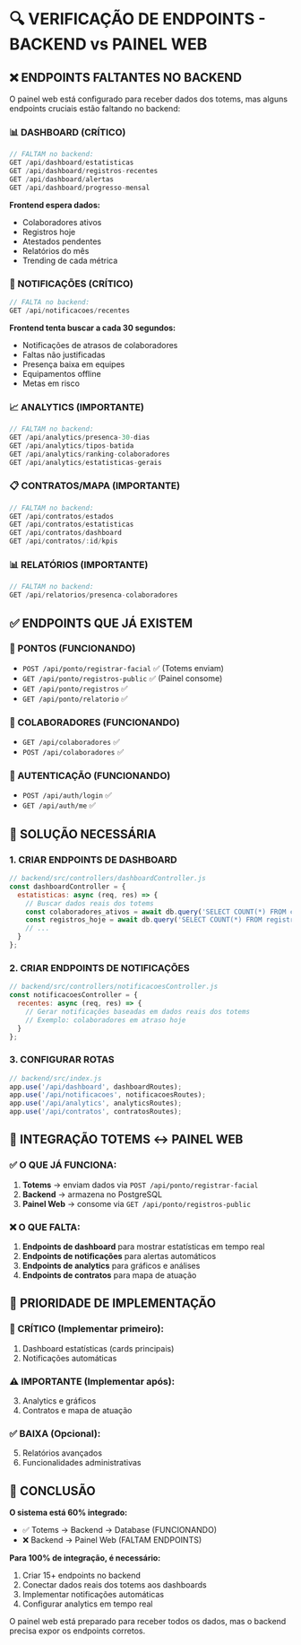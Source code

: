 # 🔍 VERIFICAÇÃO DE ENDPOINTS - BACKEND vs PAINEL WEB

## ❌ ENDPOINTS FALTANTES NO BACKEND

O painel web está configurado para receber dados dos totems, mas alguns endpoints cruciais estão faltando no backend:

### 📊 DASHBOARD (CRÍTICO)
```javascript
// FALTAM no backend:
GET /api/dashboard/estatisticas
GET /api/dashboard/registros-recentes  
GET /api/dashboard/alertas
GET /api/dashboard/progresso-mensal
```

**Frontend espera dados:**
- Colaboradores ativos
- Registros hoje
- Atestados pendentes  
- Relatórios do mês
- Trending de cada métrica

### 🔔 NOTIFICAÇÕES (CRÍTICO)
```javascript
// FALTA no backend:
GET /api/notificacoes/recentes
```

**Frontend tenta buscar a cada 30 segundos:**
- Notificações de atrasos de colaboradores
- Faltas não justificadas
- Presença baixa em equipes
- Equipamentos offline
- Metas em risco

### 📈 ANALYTICS (IMPORTANTE)
```javascript
// FALTAM no backend:
GET /api/analytics/presenca-30-dias
GET /api/analytics/tipos-batida
GET /api/analytics/ranking-colaboradores  
GET /api/analytics/estatisticas-gerais
```

### 📋 CONTRATOS/MAPA (IMPORTANTE)
```javascript
// FALTAM no backend:
GET /api/contratos/estados
GET /api/contratos/estatisticas
GET /api/contratos/dashboard
GET /api/contratos/:id/kpis
```

### 📊 RELATÓRIOS (IMPORTANTE)
```javascript
// FALTAM no backend:
GET /api/relatorios/presenca-colaboradores
```

## ✅ ENDPOINTS QUE JÁ EXISTEM

### 🎯 PONTOS (FUNCIONANDO)
- `POST /api/ponto/registrar-facial` ✅ (Totems enviam)
- `GET /api/ponto/registros-public` ✅ (Painel consome)
- `GET /api/ponto/registros` ✅
- `GET /api/ponto/relatorio` ✅

### 👥 COLABORADORES (FUNCIONANDO)
- `GET /api/colaboradores` ✅
- `POST /api/colaboradores` ✅

### 🔐 AUTENTICAÇÃO (FUNCIONANDO)
- `POST /api/auth/login` ✅
- `GET /api/auth/me` ✅

## 🔧 SOLUÇÃO NECESSÁRIA

### 1. CRIAR ENDPOINTS DE DASHBOARD
```javascript
// backend/src/controllers/dashboardController.js
const dashboardController = {
  estatisticas: async (req, res) => {
    // Buscar dados reais dos totems
    const colaboradores_ativos = await db.query('SELECT COUNT(*) FROM colaboradores WHERE ativo = true');
    const registros_hoje = await db.query('SELECT COUNT(*) FROM registros_ponto WHERE DATE(data_hora) = CURRENT_DATE');
    // ...
  }
};
```

### 2. CRIAR ENDPOINTS DE NOTIFICAÇÕES
```javascript
// backend/src/controllers/notificacoesController.js
const notificacoesController = {
  recentes: async (req, res) => {
    // Gerar notificações baseadas em dados reais dos totems
    // Exemplo: colaboradores em atraso hoje
  }
};
```

### 3. CONFIGURAR ROTAS
```javascript
// backend/src/index.js
app.use('/api/dashboard', dashboardRoutes);
app.use('/api/notificacoes', notificacoesRoutes);
app.use('/api/analytics', analyticsRoutes);
app.use('/api/contratos', contratosRoutes);
```

## 📱 INTEGRAÇÃO TOTEMS ↔ PAINEL WEB

### ✅ O QUE JÁ FUNCIONA:
1. **Totems** → enviam dados via `POST /api/ponto/registrar-facial`
2. **Backend** → armazena no PostgreSQL
3. **Painel Web** → consome via `GET /api/ponto/registros-public`

### ❌ O QUE FALTA:
1. **Endpoints de dashboard** para mostrar estatísticas em tempo real
2. **Endpoints de notificações** para alertas automáticos  
3. **Endpoints de analytics** para gráficos e análises
4. **Endpoints de contratos** para mapa de atuação

## 🎯 PRIORIDADE DE IMPLEMENTAÇÃO

### 🚨 CRÍTICO (Implementar primeiro):
1. Dashboard estatísticas (cards principais)
2. Notificações automáticas

### ⚠️ IMPORTANTE (Implementar após):
3. Analytics e gráficos
4. Contratos e mapa de atuação

### ✅ BAIXA (Opcional):
5. Relatórios avançados
6. Funcionalidades administrativas

## 📝 CONCLUSÃO

**O sistema está 60% integrado:**
- ✅ Totems → Backend → Database (FUNCIONANDO)
- ❌ Backend → Painel Web (FALTAM ENDPOINTS)

**Para 100% de integração, é necessário:**
1. Criar 15+ endpoints no backend
2. Conectar dados reais dos totems aos dashboards
3. Implementar notificações automáticas
4. Configurar analytics em tempo real

O painel web está preparado para receber todos os dados, mas o backend precisa expor os endpoints corretos. 